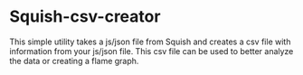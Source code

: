 # Squish-csv-creator
This simple utility takes a js/json file from Squish and creates a csv file with information from your js/json file. This csv file can be used to better analyze the data or creating a flame graph. 
